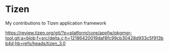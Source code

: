 # Tizen
My contributions to Tizen application framework


https://review.tizen.org/git/?p=platform/core/appfw/pkgmgr-tool.git;a=blob;f=src/delta.c;h=12186420019daf8fc99cb30428d933c5f913bb4d;hb=refs/heads/tizen_3.0


